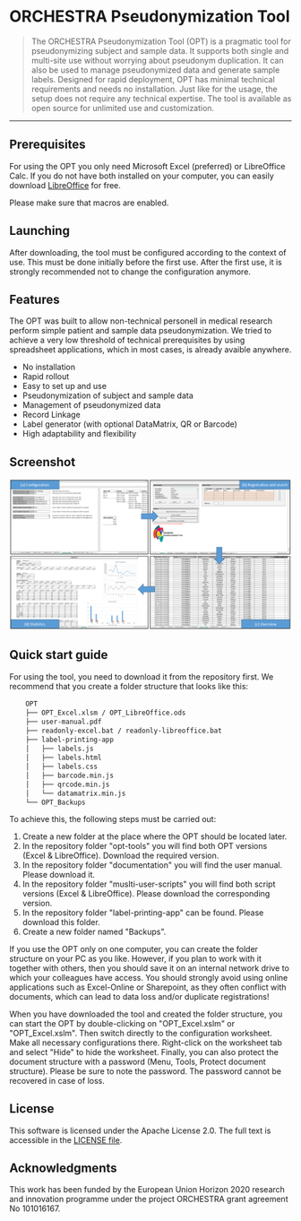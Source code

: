 # ORCHESTRA Pseudonymization Tool

> The ORCHESTRA Pseudonymization Tool (OPT) is a pragmatic tool for 
> pseudonymizing subject and sample data. It supports both single 
> and multi-site use without worrying about pseudonym duplication. 
> It can also be used to manage pseudonymized data and generate sample 
> labels. Designed for rapid deployment, OPT has minimal technical 
> requirements and needs no installation. Just like for the usage, 
> the setup does not require any technical expertise. The tool is 
> available as open source for unlimited use and customization.

---

## Prerequisites

For using the OPT you only need Microsoft Excel (preferred) or LibreOffice Calc.
If you do not have both installed on your computer, you can easily download [LibreOffice](https://de.libreoffice.org/download/download/) for free.

Please make sure that macros are enabled.

## Launching

After downloading, the tool must be configured according to the context of use. This must be done initially before the first use. After the first use, it is strongly recommended not to change the configuration anymore.

## Features

The OPT was built to allow non-technical personell in medical research perform simple patient and sample data pseudonymization. 
We tried to achieve a very low threshold of technical prerequisites by using spreadsheet applications, which in most cases, is already avaible anywhere.

* No installation
* Rapid rollout
* Easy to set up and use
* Pseudonymization of subject and sample data
* Management of pseudonymized data
* Record Linkage
* Label generator (with optional DataMatrix, QR or Barcode)
* High adaptability and flexibility

## Screenshot

![Screenshot](documentation/overview.png)

## Quick start guide

For using the tool, you need to download it from the repository first. We recommend that you create a folder structure that looks like this: 

        OPT
        ├── OPT_Excel.xlsm / OPT_LibreOffice.ods
        ├── user-manual.pdf
        ├── readonly-excel.bat / readonly-libreoffice.bat
        ├── label-printing-app
        │   ├── labels.js
        │   ├── labels.html
        │   ├── labels.css
        │   ├── barcode.min.js
        │   ├── qrcode.min.js
        │   └── datamatrix.min.js
        └── OPT_Backups

To achieve this, the following steps must be carried out:
1) Create a new folder at the place where the OPT should be located later. 
2) In the repository folder "opt-tools" you will find both OPT versions (Excel & LibreOffice). Download the required version.
2) In the repository folder "documentation" you will find the user manual. Please download it.
3) In the repository folder "muslti-user-scripts" you will find both script versions (Excel & LibreOffice). Please download the corresponding version.
4) In the repository folder "label-printing-app" can be found. Please download this folder.
5) Create a new folder named "Backups". 

If you use the OPT only on one computer, you can create the folder structure on your PC as you like. However, if you plan to work with it together with others, then you should save it on an internal network drive to which your colleagues have access. 
You should strongly avoid using online applications such as Excel-Online or Sharepoint, as they often conflict with documents, which can lead to data loss and/or duplicate registrations! 

When you have downloaded the tool and created the folder structure, you can start the OPT by double-clicking on "OPT_Excel.xslm" or "OPT_Excel.xslm". Then switch directly to the configuration worksheet. Make all necessary configurations there. Right-click on the worksheet tab and select "Hide" to hide the worksheet. Finally, you can also protect the document structure with a password (Menu, Tools, Protect document structure). Please be sure to note the password. The password cannot be recovered in case of loss. 

## License

This software is licensed under the Apache License 2.0. The full text is
accessible in the [LICENSE file](LICENSE).

## Acknowledgments

This work has been funded by the European Union Horizon 2020 research and innovation programme under the project ORCHESTRA grant agreement No 101016167.

